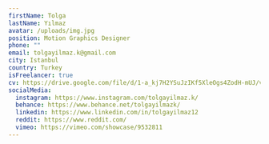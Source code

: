 ```yaml
---
firstName: Tolga
lastName: Yılmaz
avatar: /uploads/img.jpg
position: Motion Graphics Designer
phone: ""
email: tolgayilmaz.k@gmail.com
city: Istanbul
country: Turkey
isFreelancer: true
cv: https://drive.google.com/file/d/1-a_kj7H2YSuJzIKf5XleOgs4ZodH-mUJ/view?usp=sharing
socialMedia:
  instagram: https://www.instagram.com/tolgayilmaz.k/
  behance: https://www.behance.net/tolgayilmazk/
  linkedin: https://www.linkedin.com/in/tolgayilmaz12
  reddit: https://www.reddit.com/
  vimeo: https://vimeo.com/showcase/9532811
---
```

